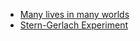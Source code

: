 * [Many lives in many worlds](http://space.mit.edu/home/tegmark/PDF/everett2.pdf)  
* [Stern-Gerlach Experiment](https://www.youtube.com/watch?v=rg4Fnag4V-E)  
